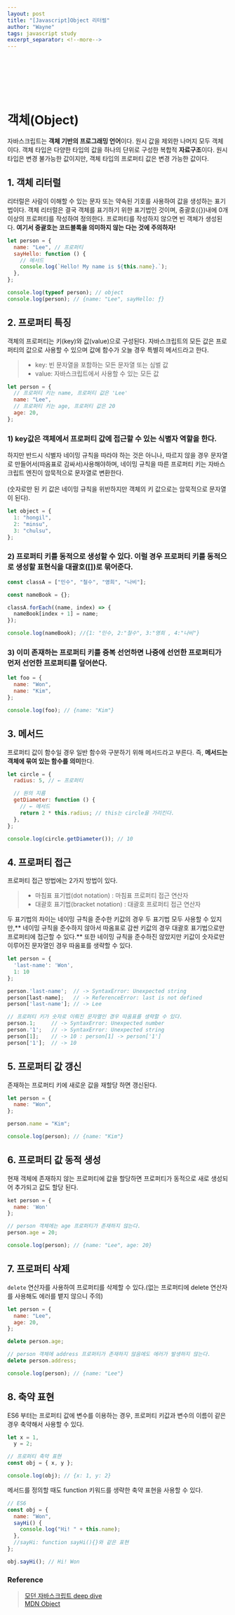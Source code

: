 ```yaml
---
layout: post
title: "[Javascript]Object 리터럴"
author: "Wayne"
tags: javascript study
excerpt_separator: <!--more-->
---
```


<span style="color:rgba(0,0,0,0)">객체는 어떻게 작성해야 하는가</span>

<!--more-->

<br/><br/><br/>

# 객체(Object)

자바스크립트는 **객체 기반의 프로그래밍 언어**이다. 원시 값을 제외한 나머지 모두 객체이다. 객체 타입은 다양한 타입의 값을 하나의 단위로 구성한 복합적 **자료구조**이다. 원시 타입은 변경 불가능한 값이지만, <span class="bg_highlight">객체 타입의 프로퍼티 값은 변경 가능한 값</span>이다.

## 1. 객체 리터럴

리터럴은 사람이 이해할 수 있는 문자 또는 약속된 기호를 사용하여 값을 생성하는 표기법이다. 객체 리터럴은 결국 객체를 표기하기 위한 표기법인 것이며, 중괄호({})내에 0개 이상의 프로퍼티를 작성하여 정의한다. 프로퍼티를 작성하지 않으면 빈 객체가 생성된다. **여기서 중괄호는 코드블록을 의미하지 않는 다는 것에 주의하자!**

```js
let person = {
  name: "Lee", // 프로퍼티
  sayHello: function () {
    // 메서드
    console.log(`Hello! My name is ${this.name}.`);
  },
};

console.log(typeof person); // object
console.log(person); // {name: "Lee", sayHello: ƒ}
```

## 2. 프로퍼티 특징

객체의 프로퍼티는 키(key)와 값(value)으로 구성된다. 자바스크립트의 모든 값은 프로퍼티의 값으로 사용할 수 있으며 값에 함수가 오늘 경우 특별히 메서드라고 한다.

> - key: 빈 문자열을 포함하는 모든 문자열 또는 심벌 값
> - value: 자바스크립트에서 사용할 수 있는 모든 값

```js
let person = {
  // 프로퍼티 키는 name, 프로퍼티 값은 'Lee'
  name: "Lee",
  // 프로퍼티 키는 age, 프로퍼티 값은 20
  age: 20,
};
```

### 1) key값은 객체에서 프로퍼티 값에 접근할 수 있는 식별자 역할을 한다.

하지만 반드시 식별자 네이밍 규칙을 따라야 하는 것은 아니나, 따르지 않을 경우 문자열로 만들어서(따옴표로 감싸서)사용해야하며, 네이밍 규칙을 따른 프로퍼티 키는 자바스크립트 엔진이 암묵적으로 문자열로 변환한다.<br/><br/>
(숫자로만 된 키 값은 네이밍 규칙을 위반하지만 객체의 키 값으로는 암묵적으로 문자열이 된다).

```js
let object = {
  1: "hongil",
  2: "minsu",
  3: "chulsu",
};
```

### 2) 프로퍼티 키를 동적으로 생성할 수 있다. 이럴 경우 프로퍼티 키를 동적으로 생성할 표현식을 대괄호([])로 묶어준다.

```js
const classA = ["민수", "철수", "영희", "나비"];

const nameBook = {};

classA.forEach((name, index) => {
  nameBook[index + 1] = name;
});

console.log(nameBook); //{1: "민수, 2:"철수", 3:"영희 , 4:"나비"}
```

### 3) 이미 존재하는 프로퍼티 키를 중복 선언하면 나중에 선언한 프로퍼티가 먼저 선언한 프로퍼티를 덮어쓴다.

```js
let foo = {
  name: "Won",
  name: "Kim",
};

console.log(foo); // {name: "Kim"}
```

## 3. 메서드

프로퍼티 값이 함수일 경우 일반 함수와 구분하기 위해 메서드라고 부른다. 즉, **메서드는 객체에 묶여 있는 함수를 의미**한다.

```js
let circle = {
  radius: 5, // ← 프로퍼티

  // 원의 지름
  getDiameter: function () {
    // ← 메서드
    return 2 * this.radius; // this는 circle을 가리킨다.
  },
};

console.log(circle.getDiameter()); // 10
```

## 4. 프로퍼티 접근

프로퍼티 접근 방법에는 2가지 방법이 있다.

> - 마침표 표기법(dot notation) : 마침표 프로퍼티 접근 연산자
> - 대괄호 표기법(bracket notation) : 대괄호 프로퍼티 접근 연산자

두 표기법의 차이는 네이밍 규칙을 준수한 키값의 경우 두 표기법 모두 사용할 수 있지만,** 네이밍 규칙을 준수하지 않아서 따옴표로 감싼 키값의 경우 대괄호 표기법으로만 프로퍼티에 접근할 수 있다.** 또한 네이밍 규칙을 준수하진 않았지만 키값이 숫자로만 이루어진 문자열인 경우 따옴표를 생략할 수 있다.

```js
let person = {
  'last-name': 'Won',
  1: 10
};

person.'last-name';  // -> SyntaxError: Unexpected string
person[last-name];   // -> ReferenceError: last is not defined
person['last-name']; // -> Lee

// 프로퍼티 키가 숫자로 이뤄진 문자열인 경우 따옴표를 생략할 수 있다.
person.1;     // -> SyntaxError: Unexpected number
person.'1';   // -> SyntaxError: Unexpected string
person[1];    // -> 10 : person[1] -> person['1']
person['1'];  // -> 10
```

## 5. 프로퍼티 값 갱신

존재하는 프로퍼티 키에 새로운 값을 재할당 하면 갱신된다.

```js
let person = {
  name: "Won",
};

person.name = "Kim";

console.log(person); // {name: "Kim"}
```

## 6. 프로퍼티 값 동적 생성

현재 객체에 존재하지 않는 프로퍼티에 값을 할당하면 프로퍼티가 동적으로 새로 생성되어 추가되고 값도 할당 된다.

```js
ket person = {
  name: 'Won'
};

// person 객체에는 age 프로퍼티가 존재하지 않는다.
person.age = 20;

console.log(person); // {name: "Lee", age: 20}
```

## 7. 프로퍼티 삭제

`delete` 연산자를 사용하여 프로퍼티를 삭제할 수 있다.(없는 프로퍼티에 delete 연산자를 사용해도 에러를 뱉지 않으니 주의)

```js
let person = {
  name: "Lee",
  age: 20,
};

delete person.age;

// person 객체에 address 프로퍼티가 존재하지 않음에도 에러가 발생하지 않는다.
delete person.address;

console.log(person); // {name: "Lee"}
```

## 8. 축약 표현

ES6 부터는 프로퍼티 값에 변수를 이용하는 경우, 프로퍼티 키값과 변수의 이름이 같은 경우 축약해서 사용할 수 있다.

```js
let x = 1,
  y = 2;

// 프로퍼티 축약 표현
const obj = { x, y };

console.log(obj); // {x: 1, y: 2}
```

메서드를 정의할 때도 function 키워드를 생략한 축약 표현을 사용할 수 있다.

```js
// ES6
const obj = {
  name: "Won",
  sayHi() {
    console.log("Hi! " + this.name);
  },
  //sayHi: function sayHi(){}와 같은 표현
};

obj.sayHi(); // Hi! Won
```

### Reference

> [모던 자바스크립트 deep dive](https://wikibook.co.kr/mjs/) <br/>[MDN Object](https://developer.mozilla.org/ko/docs/Web/JavaScript/Reference/Global_Objects/Object)
